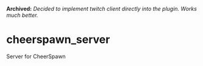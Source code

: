 **Archived:** *Decided to implement twitch client directly into the plugin. Works much better.*
# cheerspawn_server
Server for CheerSpawn

